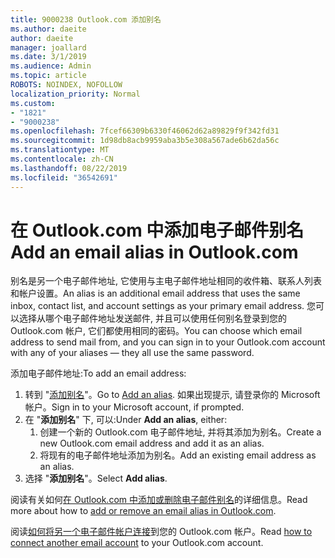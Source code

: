 ```yaml
---
title: 9000238 Outlook.com 添加别名
ms.author: daeite
author: daeite
manager: joallard
ms.date: 3/1/2019
ms.audience: Admin
ms.topic: article
ROBOTS: NOINDEX, NOFOLLOW
localization_priority: Normal
ms.custom:
- "1821"
- "9000238"
ms.openlocfilehash: 7fcef66309b6330f46062d62a89829f9f342fd31
ms.sourcegitcommit: 1d98db8acb9959aba3b5e308a567ade6b62da56c
ms.translationtype: MT
ms.contentlocale: zh-CN
ms.lasthandoff: 08/22/2019
ms.locfileid: "36542691"
---
```

# <a name="add-an-email-alias-in-outlookcom"></a><span data-ttu-id="4f1b2-102">在 Outlook.com 中添加电子邮件别名</span><span class="sxs-lookup"><span data-stu-id="4f1b2-102">Add an email alias in Outlook.com</span></span>

<span data-ttu-id="4f1b2-103">别名是另一个电子邮件地址, 它使用与主电子邮件地址相同的收件箱、联系人列表和帐户设置。</span><span class="sxs-lookup"><span data-stu-id="4f1b2-103">An alias is an additional email address that uses the same inbox, contact list, and account settings as your primary email address.</span></span> <span data-ttu-id="4f1b2-104">您可以选择从哪个电子邮件地址发送邮件, 并且可以使用任何别名登录到您的 Outlook.com 帐户, 它们都使用相同的密码。</span><span class="sxs-lookup"><span data-stu-id="4f1b2-104">You can choose which email address to send mail from, and you can sign in to your Outlook.com account with any of your aliases — they all use the same password.</span></span>

<span data-ttu-id="4f1b2-105">添加电子邮件地址:</span><span class="sxs-lookup"><span data-stu-id="4f1b2-105">To add an email address:</span></span>

1. <span data-ttu-id="4f1b2-106">转到 "[添加别名](https://go.microsoft.com/fwlink/p/?linkid=864833)"。</span><span class="sxs-lookup"><span data-stu-id="4f1b2-106">Go to [Add an alias](https://go.microsoft.com/fwlink/p/?linkid=864833).</span></span> <span data-ttu-id="4f1b2-107">如果出现提示, 请登录你的 Microsoft 帐户。</span><span class="sxs-lookup"><span data-stu-id="4f1b2-107">Sign in to your Microsoft account, if prompted.</span></span>
2. <span data-ttu-id="4f1b2-108">在 "**添加别名**" 下, 可以:</span><span class="sxs-lookup"><span data-stu-id="4f1b2-108">Under **Add an alias**, either:</span></span>
    1. <span data-ttu-id="4f1b2-109">创建一个新的 Outlook.com 电子邮件地址, 并将其添加为别名。</span><span class="sxs-lookup"><span data-stu-id="4f1b2-109">Create a new Outlook.com email address and add it as an alias.</span></span>
    2. <span data-ttu-id="4f1b2-110">将现有的电子邮件地址添加为别名。</span><span class="sxs-lookup"><span data-stu-id="4f1b2-110">Add an existing email address as an alias.</span></span>
3. <span data-ttu-id="4f1b2-111">选择 "**添加别名**"。</span><span class="sxs-lookup"><span data-stu-id="4f1b2-111">Select **Add alias**.</span></span>

<span data-ttu-id="4f1b2-112">阅读有关如何[在 Outlook.com 中添加或删除电子邮件别名](https://support.office.com/article/459b1989-356d-40fa-a689-8f285b13f1f2?wt.mc_id=Office_Outlook_com_Alchemy)的详细信息。</span><span class="sxs-lookup"><span data-stu-id="4f1b2-112">Read more about how to [add or remove an email alias in Outlook.com](https://support.office.com/article/459b1989-356d-40fa-a689-8f285b13f1f2?wt.mc_id=Office_Outlook_com_Alchemy).</span></span>  

<span data-ttu-id="4f1b2-113">阅读[如何将另一个电子邮件帐户连接](https://support.office.com/article/c5224df4-5885-4e79-91ba-523aa743f0ba?wt.mc_id=Office_Outlook_com_Alchemy)到您的 Outlook.com 帐户。</span><span class="sxs-lookup"><span data-stu-id="4f1b2-113">Read [how to connect another email account](https://support.office.com/article/c5224df4-5885-4e79-91ba-523aa743f0ba?wt.mc_id=Office_Outlook_com_Alchemy) to your Outlook.com account.</span></span>
